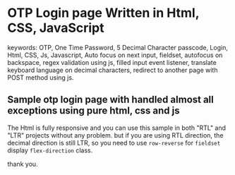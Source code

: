 # OTP Login page Written in Html, CSS, JavaScript

keywords:
OTP, One Time Password, 5 Decimal Character passcode, Login, Html, CSS, Js, Javascript, Auto focus on next input, fieldset, autofocus on backspace, regex validation using js, filled input event listener, translate keyboard language on decimal characters, redirect to another page with POST method using js.

## Sample otp login page with handled almost all exceptions using pure html, css and js

The Html is fully responsive and you can use this sample in both "RTL" and "LTR" projects without any problem. but if you are using RTL direction, the decimal direction is still LTR, so you need to use ```row-reverse``` for ```fieldset``` display ```flex-direction``` class.

thank you.